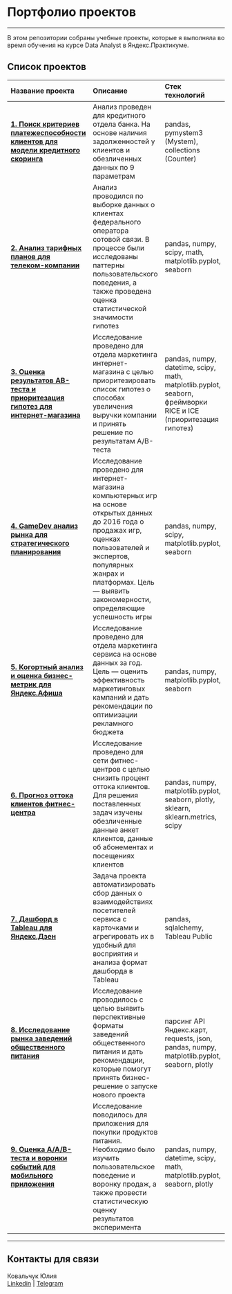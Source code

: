 # Портфолио проектов
____
В этом репозитории собраны учебные проекты, которые я выполняла во время обучения на курсе Data Analyst в Яндекс.Практикуме.  
  
## Список проектов
| Название проекта | Описание | Стек технологий | Статус и дата|  
|:---------------- |:---------|:----------------|:-------------|
| **[1. Поиск критериев платежеспособности клиентов для модели кредитного скоринга](https://github.com/ucylama/learning-project-yandex/tree/master/1.%20Поиск%20критериев%20платежеспособности%20клиентов%20для%20модели%20кредитного%20скоринга)** | Анализ проведен для кредитного отдела банка. На основе наличия задолженностей у клиентов и обезличенных данных по 9 параметрам | pandas, pymystem3 (Mystem), collections (Counter) | Завершен, июнь 2020 |
| **[2. Анализ тарифных планов для телеком-компании](https://github.com/ucylama/learning-project-yandex/tree/master/2.%20Анализ%20тарифных%20планов%20для%20телеком-компании)** | Анализ проводился по выборке данных о клиентах федерального оператора сотовой связи. В процессе были исследованы паттерны пользовательского поведения, а также проведена оценка статистической значимости гипотез | pandas, numpy, scipy, math, matplotlib.pyplot, seaborn | Завершен, июль 2020
| **[3. Оценка результатов АВ-теста и приоритезация гипотез для интернет-магазина](https://github.com/ucylama/learning-project-yandex/tree/master/3.%20Оценка%20результатов%20АВ-теста%20и%20приоритезация%20гипотез%20для%20интернет-магазина)** | Исследование проведено для отдела маркетинга интернет-магазина с целью приоритезировать список гипотез о способах увеличения выручки компании и принять решение по результатам А/В-теста | pandas, numpy, datetime, scipy, math, matplotlib.pyplot, seaborn, фреймворки RICE и ICE (приоритезация гипотез) | Завершен, октябрь 2020|
| **[4. GameDev анализ рынка для стратегического планирования](https://github.com/ucylama/learning-project-yandex/tree/master/4.%20GameDev%20анализ%20рынка%20для%20стратегического%20планирования)** | Исследование проведено для интернет-магазина компьютерных игр на основе открытых данных до 2016 года о продажах игр, оценках пользователей и экспертов, популярных жанрах и платформах. Цель — выявить закономерности, определяющие успешность игры | pandas, numpy, scipy, matplotlib.pyplot, seaborn | Завершен, август 2020 |
| **[5. Когортный анализ и оценка бизнес-метрик для Яндекс.Афиша](https://github.com/ucylama/learning-project-yandex/tree/master/5.%20Когортный%20анализ%20для%20Яндекс.Афиша)** | Исследование проведено для отдела маркетинга сервиса на основе данных за год. Цель — оценить эффективность маркетинговых кампаний и дать рекомендации по оптимизации рекламного бюджета | pandas, numpy, matplotlib.pyplot, seaborn | Завершен, сентябрь 2020| 
| **[6. Прогноз оттока клиентов фитнес-центра](https://github.com/ucylama/learning-project-yandex/tree/master/6.%20Прогноз%20оттока%20клиентов%20фитнес-центра)** | Исследование проведено для сети фитнес-центров с целью снизить процент оттока клиентов. Для решения поставленных задач изучены обезличенные данные анкет клиентов, данные об абонементах и посещениях клиентов | pandas, numpy, matplotlib.pyplot, seaborn, plotly, sklearn, sklearn.metrics, scipy | Завершен, ноябрь 2020 |
| **[7. Дашборд в Tableau для Яндекс.Дзен](https://github.com/ucylama/learning-project-yandex/tree/master/7.%20Дашборд%20Tableau%20для%20Яндекс.Дзен)** | Задача проекта автоматизировать сбор данных о взаимодействиях посетителей сервиса с карточками и агрегировать их в удобный для восприятия и анализа формат дашборда в Tableau | pandas, sqlalchemy, Tableau Public | Завершен, октябрь 2020 |
| **[8. Исследование рынка заведений общественного питания](https://github.com/ucylama/learning-project-yandex/tree/master/8.%20Исследование%20рынка%20общественного%20питания)** | Исследование проводилось с целью выявить перспективные форматы заведений общественного питания и дать рекомендации, которые помогут принять бизнес-решение о запуске нового проекта | парсинг API Яндекс.карт, requests, json, pandas, numpy, matplotlib.pyplot, seaborn, plotly | Завершен, октябрь 2020 |
| **[9. Оценка A/A/B-теста и воронки событий для мобильного приложения](https://github.com/ucylama/learning-project-yandex/tree/master/9.%20Оценка%20AAB-теста%20для%20мобильного%20приложения)** | Исследование поводилось для приложения для покупки продуктов питания. Необходимо было изучить пользовательское поведение и воронку продаж, а также провести статистическую оценку результатов эксперимента | pandas, numpy, datetime, scipy, math, matplotlib.pyplot, seaborn, plotly | Завершен, октябрь 2020 |
___
## Контакты для связи
Ковальчук Юлия   
[Linkedin](https://www.linkedin.com/in/julia-kovalchuk/) | 
[Telegram](https://t.me/ucy_ucy)
